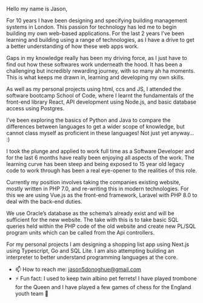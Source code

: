 Hello my name is Jason,

For 10 years I have been designing and specifying building management systems in London. This passion for technology has led me to begin building my own web-based applications. For the last 2 years I’ve been learning and building using a range of technologies, as I have a drive to get a better understanding of how these web apps work.

Gaps in my knowledge really has been my driving force, as I just have to find out how these softwares work underneath the hood. It has been a challenging but incredibly rewarding journey, with so many ah ha moments. This is what keeps me drawn in, learning and developing my own skills.

As well as my personal projects using html, ccs and JS, I attended the software bootcamp School of Code, where I learnt the fundamentals of the front-end library React, API development using Node.js, and basic database access using Postgres.

I’ve been exploring the basics of Python and Java to compare the differences between languages to get a wider scope of knowledge, but cannot class myself as proficient in these languages! Not just yet anyway… :)

I took the plunge and applied to work full time as a Software Developer and for the last 6 months have really been enjoying all aspects of the work. The learning curve has been steep and being exposed to 15 year old legacy code to work through has been a real eye-opener to the realities of this role.

Currently my position involves taking the companies existing website, mostly written in PHP 7.0, and re-writing this in modern technologies. For this we are using Vue.js as the front-end framework, Laravel with PHP 8.0 to deal with the back-end duties.

We use Oracle’s database as the schema’s already exist and will be sufficient for the new website. The take with this is to take basic SQL queries held within the PHP code of the old website and create new PL/SQL program units which can be called from the Api controllers.

For my personal projects I am designing a shopping list app using Next.js using Typescript, Go and SQL Lite. I am also attempting building an interpreter to better understand programming languages at the core.
- 📫 How to reach me: jason5donoghue@gmail.com
- ⚡ Fun fact: I used to keep twin albino pet ferrets! I have played trombone for the Queen and I have played a few games of chess for the England youth team 🙂
